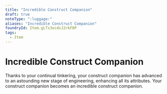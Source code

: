 ```yaml
---
title: "Incredible Construct Companion"
draft: true
noteType: ":luggage:"
aliases: "Incredible Construct Companion"
foundryId: Item.gLTs3ocdsJ2rkF8P
tags:
  - Item
---
```


# Incredible Construct Companion

Thanks to your continual tinkering, your construct companion has advanced to an astounding new stage of engineering, enhancing all its attributes. Your construct companion becomes an incredible construct companion.
